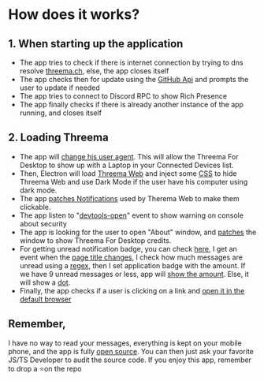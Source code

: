 # How does it works?
## 1. When starting up the application
* The app tries to check if there is internet connection by trying to dns resolve [threema.ch](https://threema.ch), else, the app closes itself
* The app checks then for update using the [GitHub Api](https://api.github.com/repos/GeekCornerGH/threema-for-desktop/releases) and prompts the user to update if needed
* The app tries to connect to Discord RPC to show Rich Presence
* The app finally checks if there is already another instance of the app running, and closes itself

## 2. Loading Threema
* The app will [change his user agent](https://github.com/GeekCornerGH/threema-for-desktop/blob/master/src/index.ts#L63-L66). This will allow the Threema For Desktop to show up with a Laptop in your Connected Devices list.
* Then, Electron will load [Threema Web](https://web.threema.ch) and inject some [CSS](https://github.com/GeekCornerGH/threema-for-desktop/blob/master/src/assets/darkmode.css) to hide Threema Web and use Dark Mode if the user have his computer using dark mode.
* The app [patches Notifications](https://github.com/GeekCornerGH/threema-for-desktop/blob/master/src/preload.ts#L27-L77) used by Therema Web to make them clickable. 
* The app listen to "[devtools-open](https://www.electronjs.org/fr/docs/latest/api/web-contents#event-devtools-opened)" event to show warning on console about security
* The app is looking for the user to open "About" window, and [patches](https://github.com/GeekCornerGH/threema-for-desktop/blob/master/src/preload.ts#L79-L89) the window to show Threema For Desktop credits.
* For getting unread notification badge, you can check [here](https://github.com/GeekCornerGH/threema-for-desktop/blob/master/src/util/windowTitle.ts), I get an event when the [page title changes](https://www.electronjs.org/fr/docs/latest/api/web-contents#event-page-title-updated), I check how much messages are unread using a [regex](https://github.com/GeekCornerGH/threema-for-desktop/blob/master/src/util/windowTitle.ts#L12), then I set application badge with the amount. If we have 9 unread messages or less, app will [show the amount](https://github.com/GeekCornerGH/threema-for-desktop/blob/master/src/util/windowTitle.ts#L36). Else, it will show a [dot](https://github.com/GeekCornerGH/threema-for-desktop/blob/master/src/util/windowTitle.ts#L36).
* Finally, the app checks if a user is clicking on a link and [open it in the default browser](https://github.com/GeekCornerGH/threema-for-desktop/blob/master/src/index.ts#L149-L165)

## Remember,
I have no way to read your messages, everything is kept on your mobile phone, and the app is fully [open source](https://github.com/GeekCornerGH/Threema-For-Desktop). You can then just ask your favorite JS/TS Developer to audit the source code.
If you enjoy this app, remember to drop a ⭐on the repo